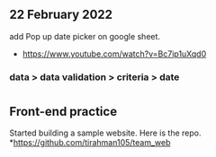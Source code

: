 ## 22 February 2022

add Pop up date picker on google sheet. 
* https://www.youtube.com/watch?v=Bc7ip1uXqd0

### data > data validation > criteria > date
#
## Front-end practice

Started building a sample website. 
Here is the repo.
*https://github.com/tirahman105/team_web
 
